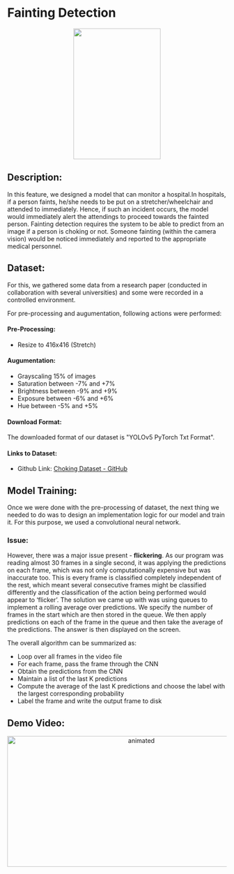 # Fainting Detection

<p align="center">
  <img src="https://github.com/HxnDev/HospitalAid/blob/main/Features/Fainting%20Detection/Extras/faint.png" width=200 height=300>
</p>

## Description:
In this feature, we designed a model that can monitor a hospital.In hospitals, if a person faints, he/she needs to be put on a stretcher/wheelchair and attended to immediately. Hence, if such an incident occurs, the model would immediately alert the attendings to proceed towards the fainted person. Fainting detection requires the system to be able to predict from an image if a person is choking or not. Someone fainting (within the camera vision) would be noticed immediately and reported to the appropriate medical personnel. 

## Dataset:
For this, we gathered some data from a research paper  (conducted in collaboration with several universities) and some were recorded in a controlled environment.

For pre-processing and augumentation, following actions were performed:

#### Pre-Processing:
- Resize to 416x416 (Stretch)
#### Augumentation:
- Grayscaling 15% of images
- Saturation between -7% and +7%
- Brightness between -9% and +9%
- Exposure between -6% and +6%
- Hue between -5% and +5%


#### Download Format:
The downloaded format of our dataset is "YOLOv5 PyTorch Txt Format".

#### Links to Dataset:
- Github Link: [Choking Dataset - GitHub](https://github.com/HxnDev/HospitalAid/tree/main/Features/Choking%20Detection/Dataset)

## Model Training:
Once we were done with the pre-processing of dataset, the next thing we needed to do was to design an implementation logic for our model and train it. For this purpose, we used a convolutional neural network. 

### Issue:
However, there was a major issue present - **flickering**. As our program was reading almost 30 frames in a single second, it was applying the predictions on each frame, which was not only computationally expensive but was inaccurate too. This is every frame is classified completely independent of the rest, which meant several consecutive frames might be classified differently and the classification of the action being performed would appear to ‘flicker’. The solution we came up with was using queues to implement a rolling average over predictions. We specify the number of frames in the start which are then stored in the queue. We then apply predictions on each of the frame in the queue and then take the average of the predictions. The answer is then displayed on the screen.

The overall algorithm can be summarized as:
-	Loop over all frames in the video file
-	For each frame, pass the frame through the CNN
-	Obtain the predictions from the CNN
-	Maintain a list of the last K predictions
-	Compute the average of the last K predictions and choose the label with the largest corresponding probability
-	Label the frame and write the output frame to disk

## Demo Video:
<p align="center">
  <img src="https://github.com/HxnDev/HospitalAid/blob/main/Features/Fainting%20Detection/Extras/fainting.gif" alt="animated" width=600 height=300>
</p>
